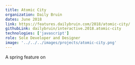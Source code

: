 ```yaml
---
title: Atomic City
organization: Daily Bruin
dates: June 2018
link: https://features.dailybruin.com/2018/atomic-city/
githubLink: dailybruin/interactive.2018.atomic-city
technologies: ['javascript']
role: Sole Developer and Designer
image: '../../../images/projects/atomic-city.png'
---
```


A spring feature on
